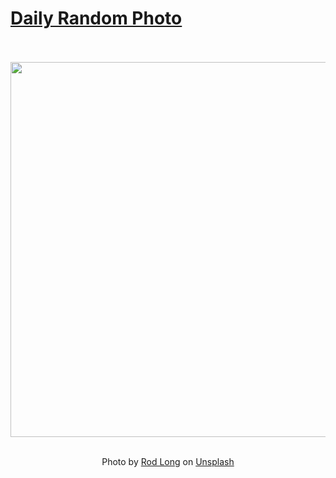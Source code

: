 # [Daily Random Photo](https://www.dailyrandomphoto.com/)

<div align="center">
  <br>
  <br>
  <a href="https://www.dailyrandomphoto.com/p/2024/2024-10-31/"><img src="https://images.unsplash.com/photo-1729113849434-6b9380ba0968?crop=entropy&cs=tinysrgb&fit=max&fm=jpg&ixid=M3w3NzUwOHwwfDF8cmFuZG9tfHx8fHx8fHx8MTczMDMzNTIzMXw&ixlib=rb-4.0.3&q=80&w=1080" width="600px"></a>
  <br>
  <br>
  <p class="has-text-grey">Photo by <a href="https://unsplash.com/@rodlong?utm_source=Daily%20Random%20Photo&amp;utm_medium=referral" target="_blank" rel="noopener noreferrer">Rod Long</a> on <a href="https://unsplash.com/photos/a-full-moon-is-seen-over-the-ocean-Kfm5yjX7x-s?utm_source=Daily%20Random%20Photo&amp;utm_medium=referral" target="_blank" rel="noopener noreferrer">Unsplash</a></p>
</div>
